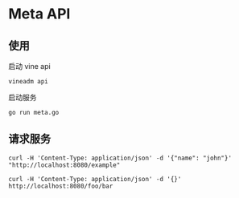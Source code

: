 # Meta API

## 使用

启动 vine api

```
vineadm api
```

启动服务

```
go run meta.go
```

## 请求服务

```
curl -H 'Content-Type: application/json' -d '{"name": "john"}' "http://localhost:8080/example"
```


```
curl -H 'Content-Type: application/json' -d '{}' http://localhost:8080/foo/bar
```
